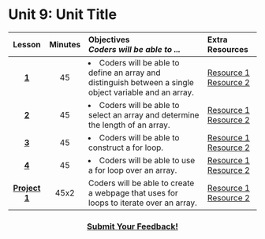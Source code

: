 # Unit 9: Unit Title

|Lesson|Minutes|Objectives <br> *Coders will be able to ...*|Extra Resources|
|:-------:|:-------:|:-------|:-------|
|[**1**]()|45| <li> Coders will be able to define an array and distinguish between a single object variable and an array.</li> |[Resource 1]()<br>[Resource 2]()|
|[**2**]()|45|<li> Coders will be able to select an array and determine the length of an array.</li>|[Resource 1]()<br>[Resource 2]()|
|[**3**]()|45|<li> Coders will be able to construct a for loop.</li>|[Resource 1]()<br>[Resource 2]()|
|[**4**]()|45|<li> Coders will be able to use a for loop over an array.</li> |[Resource 1]()<br>[Resource 2]()|
|[**Project 1**]()|45x2|Coders will be able to create a webpage that uses for loops to iterate over an array.|[Resource 1]()<br>[Resource 2]()|


<h3 align="center"><a href="https://docs.google.com/forms/d/e/1FAIpQLSfx0wkLyw_jSOhWR2yY8GTR8TV2NXYZc40us7aPHnl9bO6WAQ/viewform">Submit Your Feedback!</a></h3>
